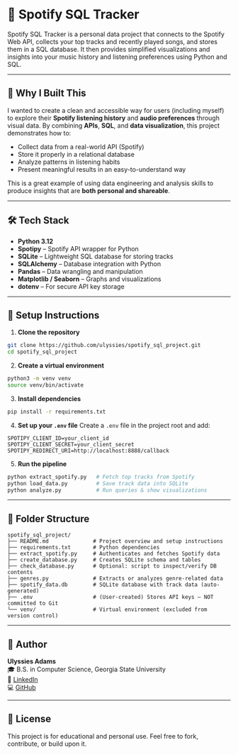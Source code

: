 # 🎵 Spotify SQL Tracker

Spotify SQL Tracker is a personal data project that connects to the Spotify Web API, collects your top tracks and recently played songs, and stores them in a SQL database. It then provides simplified visualizations and insights into your music history and listening preferences using Python and SQL.

---

## 🧠 Why I Built This

I wanted to create a clean and accessible way for users (including myself) to explore their **Spotify listening history** and **audio preferences** through visual data. By combining **APIs**, **SQL**, and **data visualization**, this project demonstrates how to:
- Collect data from a real-world API (Spotify)
- Store it properly in a relational database
- Analyze patterns in listening habits
- Present meaningful results in an easy-to-understand way

This is a great example of using data engineering and analysis skills to produce insights that are **both personal and shareable**.

---

## 🛠️ Tech Stack

- **Python 3.12**
- **Spotipy** – Spotify API wrapper for Python
- **SQLite** – Lightweight SQL database for storing tracks
- **SQLAlchemy** – Database integration with Python
- **Pandas** – Data wrangling and manipulation
- **Matplotlib / Seaborn** – Graphs and visualizations
- **dotenv** – For secure API key storage

---

## 🚀 Setup Instructions

1. **Clone the repository**
```bash
git clone https://github.com/ulyssies/spotify_sql_project.git
cd spotify_sql_project
```

2. **Create a virtual environment**
```bash
python3 -m venv venv
source venv/bin/activate
```

3. **Install dependencies**
```bash
pip install -r requirements.txt
```

4. **Set up your `.env` file**
Create a `.env` file in the project root and add:
```
SPOTIPY_CLIENT_ID=your_client_id
SPOTIPY_CLIENT_SECRET=your_client_secret
SPOTIPY_REDIRECT_URI=http://localhost:8888/callback
```

5. **Run the pipeline**
```bash
python extract_spotify.py   # Fetch top tracks from Spotify
python load_data.py         # Save track data into SQLite
python analyze.py           # Run queries & show visualizations
```

---

## 📁 Folder Structure

```
spotify_sql_project/
├── README.md              # Project overview and setup instructions
├── requirements.txt       # Python dependencies
├── extract_spotify.py     # Authenticates and fetches Spotify data
├── create_database.py     # Creates SQLite schema and tables
├── check_database.py      # Optional: script to inspect/verify DB contents
├── genres.py              # Extracts or analyzes genre-related data
├── spotify_data.db        # SQLite database with track data (auto-generated)
├── .env                   # (User-created) Stores API keys — NOT committed to Git
└── venv/                  # Virtual environment (excluded from version control)
```

---

## 👤 Author

**Ulyssies Adams**  
🎓 B.S. in Computer Science, Georgia State University  
💼 [LinkedIn](https://www.linkedin.com/in/ulyssiesadams/)  
💻 [GitHub](https://github.com/ulyssies)  

---

## 📄 License

This project is for educational and personal use. Feel free to fork, contribute, or build upon it.